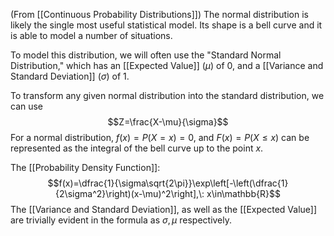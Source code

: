 (From [[Continuous Probability Distributions]])
The normal distribution is likely the single most useful statistical model. Its shape is a bell curve and it is able to model a number of situations. 

To model this distribution, we will often use the "Standard Normal Distribution," which has an [[Expected Value]] ($\mu$) of 0, and a [[Variance and Standard Deviation]] ($\sigma$) of 1.

To transform any given normal distribution into the standard distribution, we can use 
$$Z=\frac{X-\mu}{\sigma}$$
For a normal distribution, $f(x)=P(X=x)=0$, and $F(x)=P(X\leq x)$ can be represented as the integral of the bell curve up to the point $x$. 

The [[Probability Density Function]]: 
$$f(x)=\dfrac{1}{\sigma\sqrt{2\pi}}\exp\left[-\left(\dfrac{1}{2\sigma^2}\right)(x-\mu)^2\right],\: x\in\mathbb{R}$$
The [[Variance and Standard Deviation]], as well as the [[Expected Value]] are trivially evident in the formula as $\sigma, \mu$ respectively.
